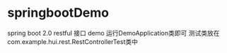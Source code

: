 # springbootDemo
spring boot 2.0 
restful 接口 demo
运行DemoApplication类即可
测试类放在com.example.hui.rest.RestControllerTest类中
